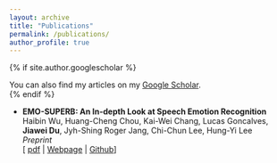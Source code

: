 ```yaml
---
layout: archive
title: "Publications"
permalink: /publications/
author_profile: true
---
```


{% if site.author.googlescholar %}
  <div class="wordwrap">You can also find my articles on my <a href="{{site.author.googlescholar}}">Google Scholar</a>.</div>
{% endif %}

- **EMO-SUPERB: An In-depth Look at Speech Emotion Recognition**<br/>
    Haibin Wu, Huang-Cheng Chou, Kai-Wei Chang, Lucas Goncalves, **__Jiawei Du__**, Jyh-Shing Roger Jang, Chi-Chun Lee, Hung-Yi Lee<br/>
    *Preprint*<br/>
    [ [pdf](https://arxiv.org/abs/2402.13018) | [Webpage](https://emosuperb.github.io/) | [Github](https://github.com/EMOsuperb/EMO-SUPERB-submission)]
